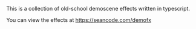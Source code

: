This is a collection of old-school demoscene effects written in typescript.

You can view the effects at https://seancode.com/demofx

